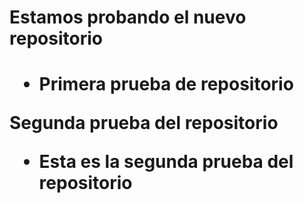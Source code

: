 <h1>Estamos probando el nuevo repositorio <h1>

- Primera prueba de repositorio

<p>Segunda prueba del repositorio</p>

- Esta es la segunda prueba del repositorio
